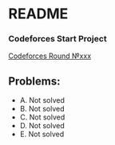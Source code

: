 # README #

### Codeforces Start Project
[Codeforces Round №ххх](http://codeforces.com) 

## Problems:
* A. Not solved
* B. Not solved
* C. Not solved
* D. Not solved
* E. Not solved
